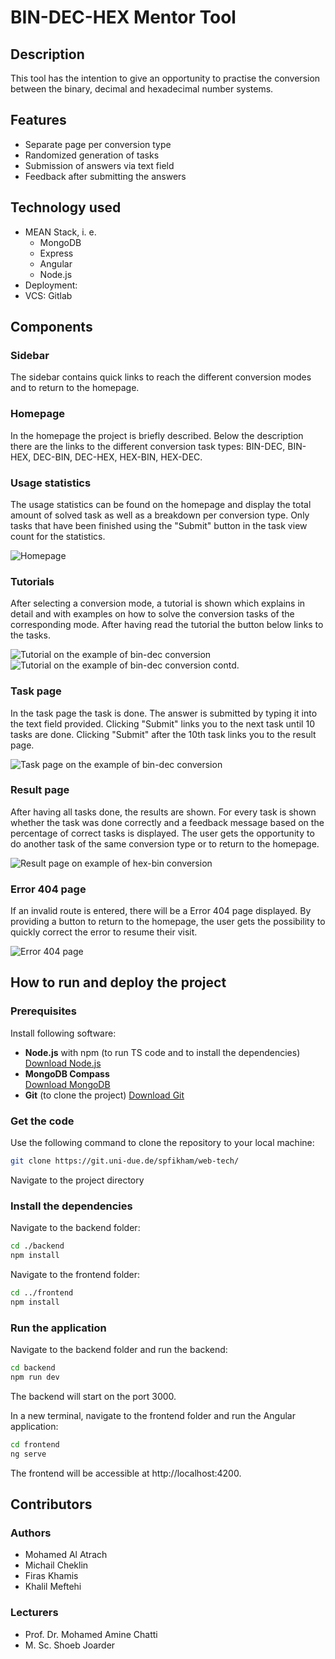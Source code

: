 # BIN-DEC-HEX Mentor Tool

## Description

This tool has the intention to give an opportunity to practise the conversion between the binary, decimal and hexadecimal number systems.

## Features

-   Separate page per conversion type
-   Randomized generation of tasks
-   Submission of answers via text field
-   Feedback after submitting the answers

## Technology used

-   MEAN Stack, i. e.
    -   MongoDB
    -   Express
    -   Angular
    -   Node.js
-   Deployment:
-   VCS: Gitlab

## Components

### Sidebar

The sidebar contains quick links to reach the different conversion modes and to return to the homepage.

### Homepage

In the homepage the project is briefly described. Below the description there are the links to the different conversion task types: BIN-DEC, BIN-HEX, DEC-BIN, DEC-HEX, HEX-BIN, HEX-DEC.

### Usage statistics

The usage statistics can be found on the homepage and display the total amount of solved task as well as a breakdown per conversion type. Only tasks that have been finished using the "Submit" button in the task view count for the statistics.

![Homepage](./screenshots-for-readme/Homepage.png)

### Tutorials

After selecting a conversion mode, a tutorial is shown which explains in detail and with examples on how to solve the conversion tasks of the corresponding mode. After having read the tutorial the button below links to the tasks.

![Tutorial on the example of bin-dec conversion](<./screenshots-for-readme/Tutorial%20(example%20of%20bin-dec).png>)
![Tutorial on the example of bin-dec conversion contd.](<./screenshots-for-readme/Tutorial%202nd%20part%20(example%20of%20bin-dec).png>)

### Task page

In the task page the task is done. The answer is submitted by typing it into the text field provided. Clicking "Submit" links you to the next task until 10 tasks are done. Clicking "Submit" after the 10th task links you to the result page.

![Task page on the example of bin-dec conversion](<./screenshots-for-readme/Task%20(example%20of%20bin-dec).png>)

### Result page

After having all tasks done, the results are shown. For every task is shown whether the task was done correctly and a feedback message based on the percentage of correct tasks is displayed. The user gets the opportunity to do another task of the same conversion type or to return to the homepage.

![Result page on example of hex-bin conversion](./screenshots-for-readme/Results%20page.png)

### Error 404 page

If an invalid route is entered, there will be a Error 404 page displayed. By providing a button to return to the homepage, the user gets the possibility to quickly correct the error to resume their visit.

![Error 404 page](./screenshots-for-readme/Error%20404%20page.png)

## How to run and deploy the project

### Prerequisites

Install following software:

-   **Node.js** with npm (to run TS code and to install the dependencies)
    [Download Node.js](https://nodejs.org/)
-   **MongoDB Compass**  
    [Download MongoDB](https://www.mongodb.com/products/tools/compass)
-   **Git** (to clone the project)
    [Download Git](https://git-scm.com/)

### Get the code

Use the following command to clone the repository to your local machine:

```bash
git clone https://git.uni-due.de/spfikham/web-tech/
```

Navigate to the project directory

### Install the dependencies

Navigate to the backend folder:

```bash
cd ./backend
npm install
```

Navigate to the frontend folder:

```bash
cd ../frontend
npm install
```

### Run the application

Navigate to the backend folder and run the backend:

```bash
cd backend
npm run dev
```

The backend will start on the port 3000.

In a new terminal, navigate to the frontend folder and run the Angular application:

```bash
cd frontend
ng serve
```

The frontend will be accessible at http://localhost:4200.

## Contributors

### Authors

-   Mohamed Al Atrach
-   Michail Cheklin
-   Firas Khamis
-   Khalil Meftehi

### Lecturers

-   Prof. Dr. Mohamed Amine Chatti
-   M. Sc. Shoeb Joarder
